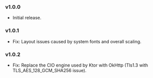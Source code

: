 ### v1.0.0

- Initial release.

### v1.0.1

- Fix: Layout issues caused by system fonts and overall scaling.

### v1.0.2

- Fix: Replace the CIO engine used by Ktor with OkHttp (Tls1.3 with TLS_AES_128_GCM_SHA256 issue).